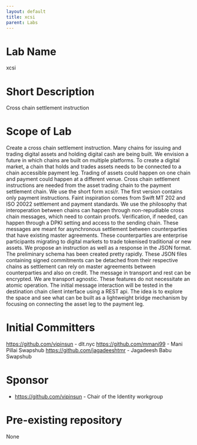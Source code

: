 ```yaml
---
layout: default
title: xcsi
parent: Labs
---
```

# Lab Name
xcsi

# Short Description
Cross chain settlement instruction

# Scope of Lab

Create a cross chain settlement instruction. Many chains for issuing and trading digital assets and holding digital cash are being built. We envision a future in which chains are built on multiple platforms. To create a digital market, a chain that holds and trades assets needs to be connected to a chain accessible payment leg. Trading of assets could happen on one chain and payment could happen at a different venue. Cross chain settlement instructions are needed from the asset trading chain to the payment settlement chain. We use the short form xcsi/r. The first version contains only payment instructions. Faint inspiration comes from Swift MT 202 and ISO 20022 settlement and payment standards. We use the philosophy that interoperation between chains can happen through non-repudiable cross chain messages, which need to contain proofs. Verification, if needed, can happen through a DPKI setting and access to the sending chain. These messages are meant for asynchronous settlement between counterparties that have existing master agreements. These counterparties are enterprise participants migrating to digital markets to trade tokenised traditional or new assets.  We propose an instruction as well as a response in the JSON format. The preliminary schema has been created pretty rapidly. These JSON files containing signed commitments can be detached from their respective chains as settlement can rely on master agreements between counterparties and also on credit. The message in transport and rest can be encrypted. We are transport agnostic. These features do not necessitate an atomic operation. The initial message interaction will be tested in the destination chain client interface using a REST api. The idea is to explore the space and see what can be built as a lightweight bridge mechanism by focusing on connecting the asset leg to the payment leg.

# Initial Committers

https://github.com/vipinsun - dlt.nyc
https://github.com/mmani99 - Mani Pillai Swapshub
https://github.com/jagadeeshtmr - Jagadeesh Babu Swapshub

# Sponsor
- https://github.com/vipinsun - Chair of the Identity workgroup

# Pre-existing repository
None
